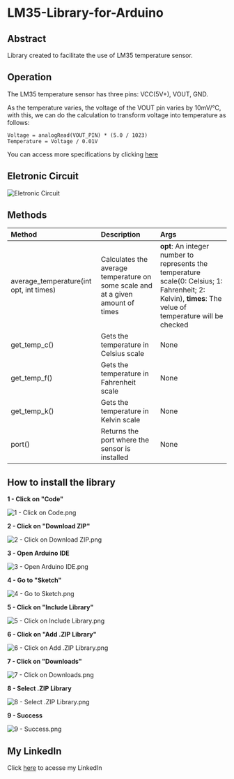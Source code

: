 # LM35-Library-for-Arduino

## Abstract
Library created to facilitate the use of LM35 temperature sensor.

## Operation
The LM35 temperature sensor has three pins: VCC(5V+), VOUT, GND.

As the temperature varies, the voltage of the VOUT pin varies by 10mV/°C, with this, we can do the calculation to transform voltage into temperature as follows:

```
Voltage = analogRead(VOUT_PIN) * (5.0 / 1023)
Temperature = Voltage / 0.01V
```

You can access more specifications by clicking [here](https://github.com/AlbertoBruno1265/LM35-Library-for-Arduino/tree/main/docs/Datasheet/lm35.pdf)

## Eletronic Circuit
![Eletronic Circuit](https://github.com/AlbertoBruno1265/LM35-Library-for-Arduino/blob/main/docs/Eletronic%20Circuit/Eletronic_Circuit.png)


## Methods
| **Method**           | **Description**                                                                     | **Args**                                                                                                                                     |
| :--------------- | :------------------------------------------------------------------------- | :---------------------------------------------------------------------------------------------------------------------------------------------- |
| average_temperature(int opt, int times) | Calculates the average temperature on some scale and at a given amount of times | **opt**: An integer number to represents the temperature scale(0: Celsius; 1: Fahrenheit; 2: Kelvin), **times**: The velue of temperature will be checked
| get_temp_c() | Gets the temperature in Celsius scale | None
| get_temp_f() | Gets the temperature in Fahrenheit scale | None
| get_temp_k() | Gets the temperature in Kelvin scale | None
| port() | Returns the port where the sensor is installed | None

## How to install the library
**1 - Click on "Code"**

![1 - Click on Code.png](https://github.com/AlbertoBruno1265/LM35-Library-for-Arduino/blob/main/docs/How%20to%20Install/1%20-%20Click%20on%20Code.png)

**2 - Click on "Download ZIP"**

![2 - Click on Download ZIP.png](https://github.com/AlbertoBruno1265/LM35-Library-for-Arduino/blob/main/docs/How%20to%20Install/2%20-%20Click%20on%20Download%20ZIP.png)

**3 - Open Arduino IDE**

![3 - Open Arduino IDE.png](https://github.com/AlbertoBruno1265/LM35-Library-for-Arduino/blob/main/docs/How%20to%20Install/3%20-%20Open%20Arduino%20IDE.png)

**4 - Go to "Sketch"**

![4 - Go to Sketch.png](https://github.com/AlbertoBruno1265/LM35-Library-for-Arduino/blob/main/docs/How%20to%20Install/4%20-%20Go%20to%20Sketch.png)

**5 - Click on "Include Library"**

![5 - Click on Include Library.png](https://github.com/AlbertoBruno1265/LM35-Library-for-Arduino/blob/main/docs/How%20to%20Install/5%20-%20Click%20on%20Include%20Library.png)

**6 - Click on "Add .ZIP Library"**

![6 - Click on Add .ZIP Library.png](https://github.com/AlbertoBruno1265/LM35-Library-for-Arduino/blob/main/docs/How%20to%20Install/6%20-%20Click%20on%20Add%20.ZIP%20Library.png)

**7 - Click on "Downloads"**

![7 - Click on Downloads.png](https://github.com/AlbertoBruno1265/LM35-Library-for-Arduino/blob/main/docs/How%20to%20Install/7%20-%20Click%20on%20Downloads.png)

**8 - Select .ZIP Library**

![8 - Select .ZIP Library.png](https://github.com/AlbertoBruno1265/LM35-Library-for-Arduino/blob/main/docs/How%20to%20Install/8%20-%20Select%20.ZIP%20Library.png)

**9 - Success**

![9 - Success.png](https://github.com/AlbertoBruno1265/LM35-Library-for-Arduino/blob/main/docs/How%20to%20Install/9%20-%20Success.png)

## My LinkedIn
Click [here](https://www.linkedin.com/in/alberto-bruno-silvestre-de-oliveira-b7a010259/) to acesse my LinkedIn
